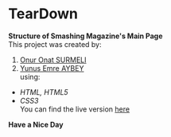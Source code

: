 # TearDown
**Structure of Smashing Magazine's Main Page**      
This project was created by:
1. [Onur Onat SURMELI](https://github.com/Zibilyonik)
2. [Yunus Emre AYBEY](https://github.com/YemreAybey)  
using:
- *HTML, HTML5*
- *CSS3*   
You can find the live version [here](https://raw.githack.com/YemreAybey/TearDown/development/index.html)

**Have a Nice Day**
